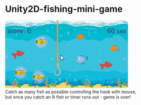 # Unity2D-fishing-mini-game
![](fishGif.gif)
<br> Catch as many fish as possible controlling the hook with mouse,
<br> but once you catch an ill fish or timer runs out - game is over!
